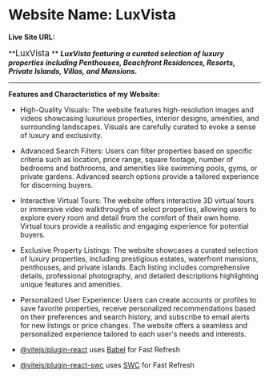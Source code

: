 # Website Name: LuxVista

**Live Site URL:**

**<span style="font-size: larger;">LuxVista</span>
** ***LuxVista featuring a curated selection of luxury properties including Penthouses, Beachfront Residences, Resorts, Private Islands, Villas, and Mansions.***
___

**Features and Characteristics of my
Website:**
- High-Quality Visuals: The website features high-resolution images and videos showcasing luxurious properties, interior designs, amenities, and surrounding landscapes. Visuals are carefully curated to evoke a sense of luxury and exclusivity.

- Advanced Search Filters: Users can filter properties based on specific criteria such as location, price range, square footage, number of bedrooms and bathrooms, and amenities like swimming pools, gyms, or private gardens. Advanced search options provide a tailored experience for discerning buyers.

- Interactive Virtual Tours: The website offers interactive 3D virtual tours or immersive video walkthroughs of select properties, allowing users to explore every room and detail from the comfort of their own home. Virtual tours provide a realistic and engaging experience for potential buyers.

- Exclusive Property Listings: The website showcases a curated selection of luxury properties, including prestigious estates, waterfront mansions, penthouses, and private islands. Each listing includes comprehensive details, professional photography, and detailed descriptions highlighting unique features and amenities.

- Personalized User Experience: Users can create accounts or profiles to save favorite properties, receive personalized recommendations based on their preferences and search history, and subscribe to email alerts for new listings or price changes. The website offers a seamless and personalized experience tailored to each user's needs and interests.


- [@vitejs/plugin-react](https://github.com/vitejs/vite-plugin-react/blob/main/packages/plugin-react/README.md) uses [Babel](https://babeljs.io/) for Fast Refresh
- [@vitejs/plugin-react-swc](https://github.com/vitejs/vite-plugin-react-swc) uses [SWC](https://swc.rs/) for Fast Refresh
